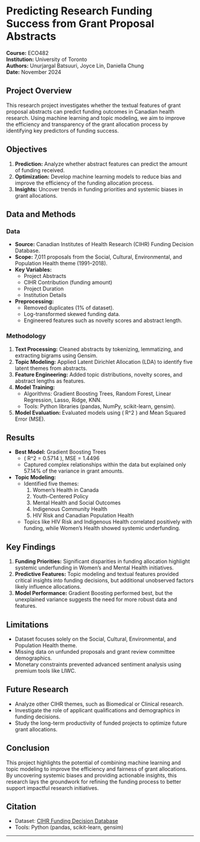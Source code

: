 # Predicting Research Funding Success from Grant Proposal Abstracts

**Course:** ECO482  
**Institution:** University of Toronto  
**Authors:** Unurjargal Batsuuri, Joyce Lin, Daniella Chung  
**Date:** November 2024  

## Project Overview

This research project investigates whether the textual features of grant proposal abstracts can predict funding outcomes in Canadian health research. Using machine learning and topic modeling, we aim to improve the efficiency and transparency of the grant allocation process by identifying key predictors of funding success.

## Objectives

1. **Prediction:** Analyze whether abstract features can predict the amount of funding received.  
2. **Optimization:** Develop machine learning models to reduce bias and improve the efficiency of the funding allocation process.  
3. **Insights:** Uncover trends in funding priorities and systemic biases in grant allocations.

## Data and Methods

### Data
- **Source:** Canadian Institutes of Health Research (CIHR) Funding Decision Database.  
- **Scope:** 7,011 proposals from the Social, Cultural, Environmental, and Population Health theme (1991–2018).  
- **Key Variables:**
  - Project Abstracts
  - CIHR Contribution (funding amount)
  - Project Duration
  - Institution Details  
- **Preprocessing:** 
  - Removed duplicates (1% of dataset).
  - Log-transformed skewed funding data.
  - Engineered features such as novelty scores and abstract length.

### Methodology
1. **Text Processing:** Cleaned abstracts by tokenizing, lemmatizing, and extracting bigrams using Gensim.  
2. **Topic Modeling:** Applied Latent Dirichlet Allocation (LDA) to identify five latent themes from abstracts.  
3. **Feature Engineering:** Added topic distributions, novelty scores, and abstract lengths as features.  
4. **Model Training:**
   - Algorithms: Gradient Boosting Trees, Random Forest, Linear Regression, Lasso, Ridge, KNN.
   - Tools: Python libraries (pandas, NumPy, scikit-learn, gensim).  
5. **Model Evaluation:** Evaluated models using \( R^2 \) and Mean Squared Error (MSE).

## Results

- **Best Model:** Gradient Boosting Trees  
  - \( R^2 = 0.5714 \), MSE = 1.4496  
  - Captured complex relationships within the data but explained only 57.14% of the variance in grant amounts.  
- **Topic Modeling:**
  - Identified five themes:
    1. Women’s Health in Canada  
    2. Youth-Centered Policy  
    3. Mental Health and Social Outcomes  
    4. Indigenous Community Health  
    5. HIV Risk and Canadian Population Health  
  - Topics like HIV Risk and Indigenous Health correlated positively with funding, while Women’s Health showed systemic underfunding.

## Key Findings

1. **Funding Priorities:** Significant disparities in funding allocation highlight systemic underfunding in Women’s and Mental Health initiatives.  
2. **Predictive Features:** Topic modeling and textual features provided critical insights into funding decisions, but additional unobserved factors likely influence allocations.  
3. **Model Performance:** Gradient Boosting performed best, but the unexplained variance suggests the need for more robust data and features.

## Limitations

- Dataset focuses solely on the Social, Cultural, Environmental, and Population Health theme.
- Missing data on unfunded proposals and grant review committee demographics.
- Monetary constraints prevented advanced sentiment analysis using premium tools like LIWC.

## Future Research

- Analyze other CIHR themes, such as Biomedical or Clinical research.  
- Investigate the role of applicant qualifications and demographics in funding decisions.  
- Study the long-term productivity of funded projects to optimize future grant allocations.

## Conclusion

This project highlights the potential of combining machine learning and topic modeling to improve the efficiency and fairness of grant allocations. By uncovering systemic biases and providing actionable insights, this research lays the groundwork for refining the funding process to better support impactful research initiatives.

## Citation

- Dataset: [CIHR Funding Decision Database](https://webapps.cihr-irsc.gc.ca/decisions/p/main.html?lang=en)
- Tools: Python (pandas, scikit-learn, gensim)

---
